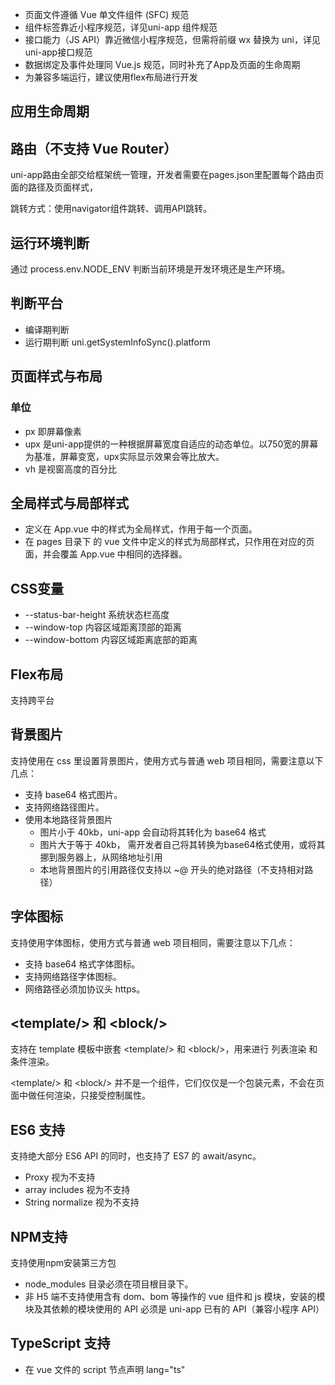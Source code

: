 
* 页面文件遵循 Vue 单文件组件 (SFC) 规范
* 组件标签靠近小程序规范，详见uni-app 组件规范
* 接口能力（JS API）靠近微信小程序规范，但需将前缀 wx 替换为 uni，详见uni-app接口规范
* 数据绑定及事件处理同 Vue.js 规范，同时补充了App及页面的生命周期
* 为兼容多端运行，建议使用flex布局进行开发


## 应用生命周期

## 路由（不支持 Vue Router）

uni-app路由全部交给框架统一管理，开发者需要在pages.json里配置每个路由页面的路径及页面样式，

跳转方式：使用navigator组件跳转、调用API跳转。

## 运行环境判断

通过 process.env.NODE_ENV 判断当前环境是开发环境还是生产环境。

## 判断平台

* 编译期判断
* 运行期判断 uni.getSystemInfoSync().platform

## 页面样式与布局

### 单位

* px 即屏幕像素
* upx 是uni-app提供的一种根据屏幕宽度自适应的动态单位。以750宽的屏幕为基准，屏幕变宽，upx实际显示效果会等比放大。
* vh 是视窗高度的百分比

## 全局样式与局部样式

* 定义在 App.vue 中的样式为全局样式，作用于每一个页面。
* 在 pages 目录下 的 vue 文件中定义的样式为局部样式，只作用在对应的页面，并会覆盖 App.vue 中相同的选择器。

## CSS变量

* --status-bar-height 系统状态栏高度
* --window-top 内容区域距离顶部的距离
* --window-bottom 内容区域距离底部的距离

## Flex布局

支持跨平台

## 背景图片

支持使用在 css 里设置背景图片，使用方式与普通 web 项目相同，需要注意以下几点：

* 支持 base64 格式图片。
* 支持网络路径图片。
* 使用本地路径背景图片
    * 图片小于 40kb，uni-app 会自动将其转化为 base64 格式
    * 图片大于等于 40kb， 需开发者自己将其转换为base64格式使用，或将其挪到服务器上，从网络地址引用
    * 本地背景图片的引用路径仅支持以 ~@ 开头的绝对路径（不支持相对路径）

## 字体图标

支持使用字体图标，使用方式与普通 web 项目相同，需要注意以下几点：

* 支持 base64 格式字体图标。
* 支持网络路径字体图标。
* 网络路径必须加协议头 https。

## \<template\/\> 和 \<block\/\>

支持在 template 模板中嵌套 \<template\/\> 和 \<block\/\>，用来进行 列表渲染 和 条件渲染。

\<template\/\> 和 \<block\/\> 并不是一个组件，它们仅仅是一个包装元素，不会在页面中做任何渲染，只接受控制属性。

## ES6 支持
支持绝大部分 ES6 API 的同时，也支持了 ES7 的 await/async。

* Proxy 视为不支持
* array includes 视为不支持
* String normalize 视为不支持

## NPM支持

支持使用npm安装第三方包

* node_modules 目录必须在项目根目录下。
* 非 H5 端不支持使用含有 dom、bom 等操作的 vue 组件和 js 模块，安装的模块及其依赖的模块使用的 API 必须是 uni-app 已有的 API（兼容小程序 API）

## TypeScript 支持

* 在 vue 文件的 script 节点声明 lang="ts"
